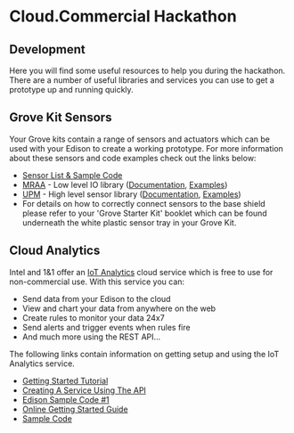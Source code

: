 # Cloud.Commercial Hackathon

## Development

Here you will find some useful resources to help you during the hackathon. There are a number of useful libraries and services you can use to get a prototype up and running quickly.

## Grove Kit Sensors
Your Grove kits contain a range of sensors and actuators which can be used with your Edison to create a working prototype. For more information about these sensors and code examples check out the links below:

* [Sensor List & Sample Code](https://software.intel.com/en-us/iot/hardware/sensors)
* [MRAA](https://github.com/intel-iot-devkit/mraa) - Low level IO library ([Documentation](http://iotdk.intel.com/docs/master/mraa/), [Examples](https://github.com/intel-iot-devkit/mraa/tree/master/examples))
* [UPM](https://github.com/intel-iot-devkit/upm) - High level sensor library ([Documentation](http://iotdk.intel.com/docs/master/upm/), [Examples](https://github.com/intel-iot-devkit/upm/tree/master/examples))
* For details on how to correctly connect sensors to the base shield please refer to your 'Grove Starter Kit' booklet which can be found underneath the white plastic sensor tray in your Grove Kit.

## Cloud Analytics
Intel and 1&1 offer an [IoT Analytics](https://streammyiot.com) cloud service which is free to use for non-commercial use. With this service you can:
* Send data from your Edison to the cloud
* View and chart your data from anywhere on the web
* Create rules to monitor your data 24x7
* Send alerts and trigger events when rules fire
* And much more using the REST API...

The following links contain information on getting setup and using the IoT Analytics service.
* [Getting Started Tutorial](Connecting_Your_Device_To_StreamMyIoT.pdf)
* [Creating A Service Using The API](Cloud_Service_Tutorial.pdf)
* [Edison Sample Code #1](https://github.com/srware/WHD.global-2017/raw/master/Projects/sensor_actuator_example.zip)
* [Online Getting Started Guide](https://software.intel.com/en-us/intel-iot-developer-kit-cloud-based-analytics-user-guide)
* [Sample Code](https://github.com/enableiot/iotkit-samples)
